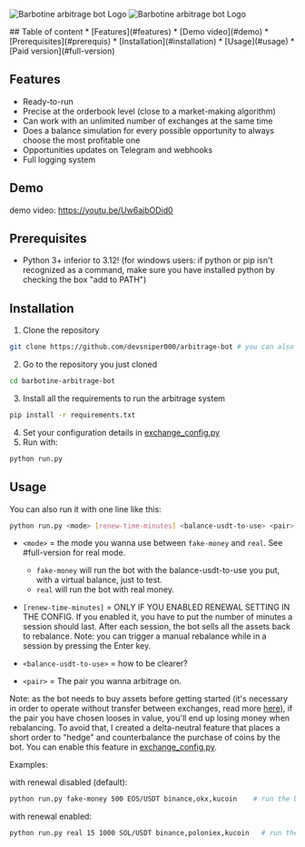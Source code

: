 <p align="left">
  <img alt="Barbotine arbitrage bot Logo" height="auto" src="https://i.ibb.co/cgdP6rL/Capture-d-e-cran-2024-07-28-a-15-39-40.png">
  <img alt="Barbotine arbitrage bot Logo" height="auto" src="https://i.ibb.co/wSmHNm8/image.png">
</p>
## Table of content
* [Features](#features)
* [Demo video](#demo)
* [Prerequisites](#prerequis)
* [Installation](#installation)
* [Usage](#usage)
* [Paid version](#full-version)

<a name="features"/>
 
## Features

* Ready-to-run
* Precise at the orderbook level (close to a market-making algorithm)
* Can work with an unlimited number of exchanges at the same time
* Does a balance simulation for every possible opportunity to always choose the most profitable one
* Opportunities updates on Telegram and webhooks
* Full logging system

<a name="demo"/>
 
## Demo

demo video: https://youtu.be/Uw6ajbODid0

<a name="prerequis"/>
 
## Prerequisites

* Python 3+ inferior to 3.12! (for windows users: if python or pip isn't recognized as a command, make sure you have installed python by checking the box "add to PATH")

<a name="installation"/>
 
## Installation

1. Clone the repository 
```sh
git clone https://github.com/devsniper000/arbitrage-bot # you can also download the zip file
```
2. Go to the repository you just cloned
```sh
cd barbotine-arbitrage-bot
```
3. Install all the requirements to run the arbitrage system
```sh
pip install -r requirements.txt
```
4. Set your configuration details in [exchange_config.py](exchange_config.py)
5. Run with:
```sh
python run.py
```

<a name="usage"/>
 
## Usage

You can also run it with one line like this:

```sh
python run.py <mode> [renew-time-minutes] <balance-usdt-to-use> <pair> <exchanges list separated by commas (no space!)>
```


* ```<mode>``` = the mode you wanna use between ```fake-money``` and ```real```. See #full-version for real mode. 
  
  * ```fake-money``` will run the bot with the balance-usdt-to-use you put, with a virtual balance, just to test.
  * ```real``` will run the bot with real money.
  
* ```[renew-time-minutes]``` = ONLY IF YOU ENABLED RENEWAL SETTING IN THE CONFIG. If you enabled it, you have to put the number of minutes a session should last. After each session, the bot sells all the assets back to rebalance. Note: you can trigger a manual rebalance while in a session by pressing the Enter key.

* ```<balance-usdt-to-use>``` = how to be clearer? 

* ```<pair>``` = The pair you wanna arbitrage on.


Note: as the bot needs to buy assets before getting started (it's necessary in order to operate without transfer between exchanges, read more [here](https://medium.com/@barbotine/how-to-exploit-arbitrage-opportunities-using-python-in-centralized-exchanges-like-binance-or-kucoin-805b5bf7b2f2)), if the pair you have chosen looses in value, you'll end up losing money when rebalancing. To avoid that, I created a delta-neutral feature that places a short order to "hedge" and counterbalance the purchase of coins by the bot. You can enable this feature in [exchange_config.py](exchange_config.py).

Examples:

with renewal disabled (default):
```sh
python run.py fake-money 500 EOS/USDT binance,okx,kucoin    # run the bot with 500 USDT and rebalance every 15 minutes, with binance okx and kucoin
```
with renewal enabled:
```sh
python run.py real 15 1000 SOL/USDT binance,poloniex,kucoin   # run the bot with 1000 USDT on binance phemex and bybit on SOL/USDT, and rebalance every 15 minutes.
```

